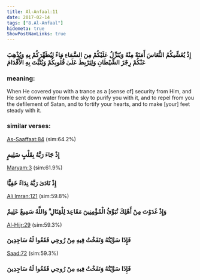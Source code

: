 ```yaml
---
title: Al-Anfaal:11
date: 2017-02-14
tags: ["8.Al-Anfaal"]
hidemeta: true 
ShowPostNavLinks: true 
---
```

### إِذْ يُغَشِّيكُمُ النُّعَاسَ أَمَنَةً مِنْهُ وَيُنَزِّلُ عَلَيْكُمْ مِنَ السَّمَاءِ مَاءً لِيُطَهِّرَكُمْ بِهِ وَيُذْهِبَ عَنْكُمْ رِجْزَ الشَّيْطَانِ وَلِيَرْبِطَ عَلَىٰ قُلُوبِكُمْ وَيُثَبِّتَ بِهِ الْأَقْدَامَ
### meaning: 
When He covered you with a trance as a [sense of] security from Him, and He sent down water from the sky to purify you with it, and to repel from you the defilement of Satan, and to fortify your hearts, and to make [your] feet steady with it.
### similar verses: 

[As-Saaffaat:84](/37/84) (sim:64.2%)

### إِذْ جَاءَ رَبَّهُ بِقَلْبٍ سَلِيمٍ

[Maryam:3](/19/3) (sim:61.9%)

### إِذْ نَادَىٰ رَبَّهُ نِدَاءً خَفِيًّا

[Ali Imran:121](/3/121) (sim:59.8%)

### وَإِذْ غَدَوْتَ مِنْ أَهْلِكَ تُبَوِّئُ الْمُؤْمِنِينَ مَقَاعِدَ لِلْقِتَالِ ۗ وَاللَّهُ سَمِيعٌ عَلِيمٌ

[Al-Hijr:29](/15/29) (sim:59.3%)

### فَإِذَا سَوَّيْتُهُ وَنَفَخْتُ فِيهِ مِنْ رُوحِي فَقَعُوا لَهُ سَاجِدِينَ

[Saad:72](/38/72) (sim:59.3%)

### فَإِذَا سَوَّيْتُهُ وَنَفَخْتُ فِيهِ مِنْ رُوحِي فَقَعُوا لَهُ سَاجِدِينَ
